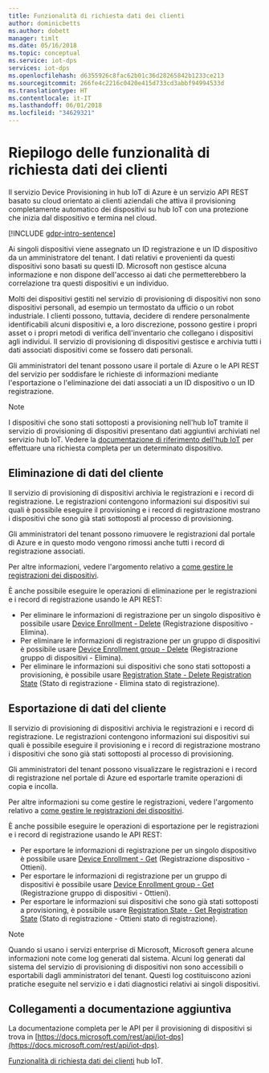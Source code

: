 ```yaml
---
title: Funzionalità di richiesta dati dei clienti
author: dominicbetts
ms.author: dobett
manager: timlt
ms.date: 05/16/2018
ms.topic: conceptual
ms.service: iot-dps
services: iot-dps
ms.openlocfilehash: d6355926c8fac62b01c36d28265842b1233ce213
ms.sourcegitcommit: 266fe4c2216c0420e415d733cd3abbf94994533d
ms.translationtype: HT
ms.contentlocale: it-IT
ms.lasthandoff: 06/01/2018
ms.locfileid: "34629321"
---
```

# <a name="summary-of-customer-data-request-features"></a>Riepilogo delle funzionalità di richiesta dati dei clienti

Il servizio Device Provisioning in hub IoT di Azure è un servizio API REST basato su cloud orientato ai clienti aziendali che attiva il provisioning completamente automatico dei dispositivi su hub IoT con una protezione che inizia dal dispositivo e termina nel cloud.

[!INCLUDE [gdpr-intro-sentence](../../includes/gdpr-intro-sentence.md)]

Ai singoli dispositivi viene assegnato un ID registrazione e un ID dispositivo da un amministratore del tenant. I dati relativi e provenienti da questi dispositivi sono basati su questi ID. Microsoft non gestisce alcuna informazione e non dispone dell'accesso ai dati che permetterebbero la correlazione tra questi dispositivi e un individuo.

Molti dei dispositivi gestiti nel servizio di provisioning di dispositivi non sono dispositivi personali, ad esempio un termostato da ufficio o un robot industriale. I clienti possono, tuttavia, decidere di rendere personalmente identificabili alcuni dispositivi e, a loro discrezione, possono gestire i propri asset o i propri metodi di verifica dell'inventario che collegano i dispositivi agli individui. Il servizio di provisioning di dispositivi gestisce e archivia tutti i dati associati dispositivi come se fossero dati personali.

Gli amministratori del tenant possono usare il portale di Azure o le API REST del servizio per soddisfare le richieste di informazioni mediante l'esportazione o l'eliminazione dei dati associati a un ID dispositivo o un ID registrazione.

> [!NOTE]
> I dispositivi che sono stati sottoposti a provisioning nell'hub IoT tramite il servizio di provisioning di dispositivi presentano dati aggiuntivi archiviati nel servizio hub IoT. Vedere la [documentazione di riferimento dell'hub IoT](../iot-hub/iot-hub-customer-data-requests.md) per effettuare una richiesta completa per un determinato dispositivo.

## <a name="deleting-customer-data"></a>Eliminazione di dati del cliente

Il servizio di provisioning di dispositivi archivia le registrazioni e i record di registrazione. Le registrazioni contengono informazioni sui dispositivi sui quali è possibile eseguire il provisioning e i record di registrazione mostrano i dispositivi che sono già stati sottoposti al processo di provisioning.

Gli amministratori del tenant possono rimuovere le registrazioni dal portale di Azure e in questo modo vengono rimossi anche tutti i record di registrazione associati.

Per altre informazioni, vedere l'argomento relativo a [come gestire le registrazioni dei dispositivi](how-to-manage-enrollments.md).

È anche possibile eseguire le operazioni di eliminazione per le registrazioni e i record di registrazione usando le API REST:

* Per eliminare le informazioni di registrazione per un singolo dispositivo è possibile usare [Device Enrollment - Delete](https://docs.microsoft.com/rest/api/iot-dps/deviceenrollment/delete) (Registrazione dispositivo - Elimina).
* Per eliminare le informazioni di registrazione per un gruppo di dispositivi è possibile usare [Device Enrollment group - Delete](https://docs.microsoft.com/rest/api/iot-dps/deviceenrollmentgroup/delete) (Registrazione gruppo di dispositivi - Elimina).
* Per eliminare le informazioni sui dispositivi che sono stati sottoposti a provisioning, è possibile usare [Registration State - Delete Registration State](https://docs.microsoft.com/rest/api/iot-dps/registrationstate/deleteregistrationstate) (Stato di registrazione - Elimina stato di registrazione).

## <a name="exporting-customer-data"></a>Esportazione di dati del cliente

Il servizio di provisioning di dispositivi archivia le registrazioni e i record di registrazione. Le registrazioni contengono informazioni sui dispositivi sui quali è possibile eseguire il provisioning e i record di registrazione mostrano i dispositivi che sono già stati sottoposti al processo di provisioning.

Gli amministratori del tenant possono visualizzare le registrazioni e i record di registrazione nel portale di Azure ed esportarle tramite operazioni di copia e incolla.

Per altre informazioni su come gestire le registrazioni, vedere l'argomento relativo a [come gestire le registrazioni dei dispositivi](how-to-manage-enrollments.md).

È anche possibile eseguire le operazioni di esportazione per le registrazioni e i record di registrazione usando le API REST:

* Per esportare le informazioni di registrazione per un singolo dispositivo è possibile usare [Device Enrollment - Get](https://docs.microsoft.com/rest/api/iot-dps/deviceenrollment/get) (Registrazione dispositivo - Ottieni).
* Per esportare le informazioni di registrazione per un gruppo di dispositivi è possibile usare [Device Enrollment group - Get](https://docs.microsoft.com/rest/api/iot-dps/deviceenrollmentgroup/get) (Registrazione gruppo di dispositivi - Ottieni).
* Per esportare le informazioni sui dispositivi che sono già stati sottoposti a provisioning, è possibile usare [Registration State - Get Registration State](https://docs.microsoft.com/rest/api/iot-dps/registrationstate/getregistrationstate) (Stato di registrazione - Ottieni stato di registrazione).

> [!NOTE]
> Quando si usano i servizi enterprise di Microsoft, Microsoft genera alcune informazioni note come log generati dal sistema. Alcuni log generati dal sistema del servizio di provisioning di dispositivi non sono accessibili o esportabili dagli amministratori del tenant. Questi log costituiscono azioni pratiche eseguite nel servizio e i dati diagnostici relativi ai singoli dispositivi.

## <a name="links-to-additional-documentation"></a>Collegamenti a documentazione aggiuntiva

La documentazione completa per le API per il provisioning di dispositivi si trova in [https://docs.microsoft.com/rest/api/iot-dps](https://docs.microsoft.com/rest/api/iot-dps).

[Funzionalità di richiesta dati dei clienti](../iot-hub/iot-hub-customer-data-requests.md) hub IoT.